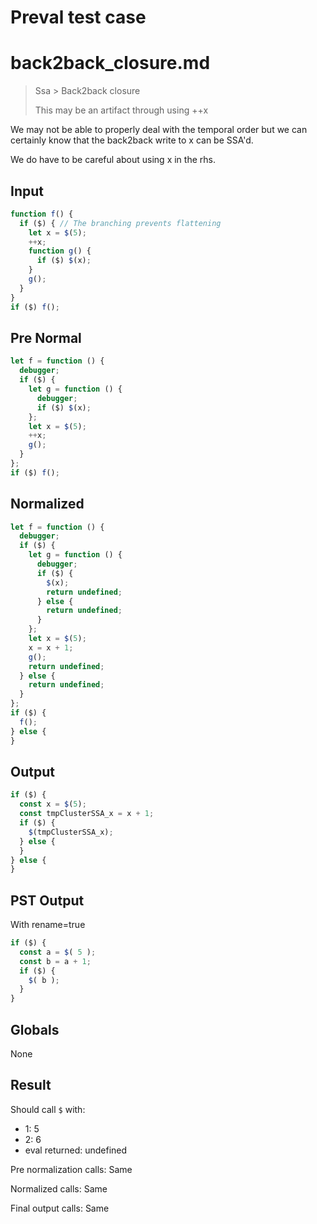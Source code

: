 # Preval test case

# back2back_closure.md

> Ssa > Back2back closure
>
> This may be an artifact through using ++x

We may not be able to properly deal with the temporal order but we can certainly know that the back2back write to x can be SSA'd.

We do have to be careful about using x in the rhs.

## Input

`````js filename=intro
function f() {
  if ($) { // The branching prevents flattening
    let x = $(5);
    ++x;
    function g() {
      if ($) $(x);
    }
    g();
  }
}
if ($) f();
`````

## Pre Normal


`````js filename=intro
let f = function () {
  debugger;
  if ($) {
    let g = function () {
      debugger;
      if ($) $(x);
    };
    let x = $(5);
    ++x;
    g();
  }
};
if ($) f();
`````

## Normalized


`````js filename=intro
let f = function () {
  debugger;
  if ($) {
    let g = function () {
      debugger;
      if ($) {
        $(x);
        return undefined;
      } else {
        return undefined;
      }
    };
    let x = $(5);
    x = x + 1;
    g();
    return undefined;
  } else {
    return undefined;
  }
};
if ($) {
  f();
} else {
}
`````

## Output


`````js filename=intro
if ($) {
  const x = $(5);
  const tmpClusterSSA_x = x + 1;
  if ($) {
    $(tmpClusterSSA_x);
  } else {
  }
} else {
}
`````

## PST Output

With rename=true

`````js filename=intro
if ($) {
  const a = $( 5 );
  const b = a + 1;
  if ($) {
    $( b );
  }
}
`````

## Globals

None

## Result

Should call `$` with:
 - 1: 5
 - 2: 6
 - eval returned: undefined

Pre normalization calls: Same

Normalized calls: Same

Final output calls: Same
